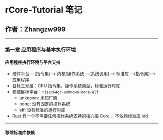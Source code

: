 
# rCore-Tutorial 笔记

## 作者：Zhangzw999

---

### 第一章 应用程序与基本执行环境

#### 应用程序执行环境与平台支持

- 硬件平台 --(指令集)--> 内核/操作系统 --(系统调用)--> 标准库 --(指令集)--> 应用程序
- 目标三元组：CPU 指令集，操作系统类型，标准运行时库
- 移植目标平台：`riscv64gc-unknown-none-elf`
  - unknown: 未知厂商
  - none: 没有固定的操作系统
  - elf: 没有标准的运行时库
- Rust 有一个不需要任何操作系统支持的核心库 Core ，不依赖标准库 std

---

#### 移除标准库依赖


  